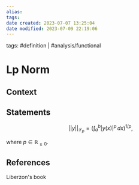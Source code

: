 ```yaml
---
alias:
tags: 
date created: 2023-07-07 13:25:04
date modified: 2023-07-09 22:19:06
---
```


tags: #definition | #analysis/functional

# Lp Norm

## Context

## Statements

$$||y||_{\mathcal{L}_p}=\left(\int_a^b |y(x)|^p\,dx\right)^{1/p},$$

where $p\in\mathbb{R}_{\geq0}$.

## References

Liberzon's book